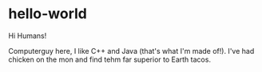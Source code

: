 # hello-world

Hi Humans!

Computerguy here, I like C++ and Java (that's what I'm made of!).
I've had chicken on the mon and find tehm far superior to Earth tacos.
